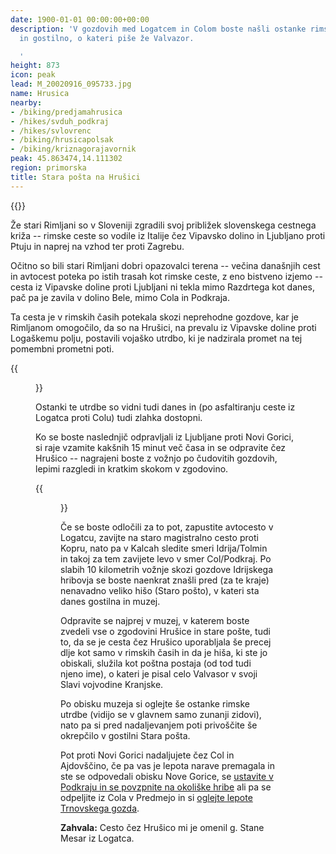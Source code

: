```yaml
---
date: 1900-01-01 00:00:00+00:00
description: 'V gozdovih med Logatcem in Colom boste našli ostanke rimske utrdbe,
  in gostilno, o kateri piše že Valvazor.

  '
height: 873
icon: peak
lead: M_20020916_095733.jpg
name: Hrusica
nearby:
- /biking/predjamahrusica
- /hikes/svduh_podkraj
- /hikes/svlovrenc
- /biking/hrusicapolsak
- /biking/kriznagorajavornik
peak: 45.863474,14.111302
region: primorska
title: Stara pošta na Hrušici
---
```

{{<hike-details>}}

Že stari Rimljani so v Sloveniji zgradili svoj približek slovenskega cestnega križa -- rimske ceste so vodile iz Italije čez Vipavsko dolino in Ljubljano proti Ptuju in naprej na vzhod ter proti Zagrebu.

Očitno so bili stari Rimljani dobri opazovalci terena -- večina današnjih cest in avtocest poteka po istih trasah kot rimske ceste, z eno bistveno izjemo -- cesta iz Vipavske doline proti Ljubljani ni tekla mimo Razdrtega kot danes, pač pa je zavila v dolino Bele, mimo Cola in Podkraja.

Ta cesta je v rimskih časih potekala skozi neprehodne gozdove, kar je Rimljanom omogočilo, da so na Hrušici, na prevalu iz Vipavske doline proti Logaškemu polju, postavili vojaško utrdbo, ki je nadzirala promet na tej pomembni prometni poti.

{{<figure src="M_20020916_095521.jpg" caption="Ostanki rimske utrdbe na Hrušici">}}

Ostanki te utrdbe so vidni tudi danes in (po asfaltiranju ceste iz Logatca proti Colu) tudi zlahka dostopni.

Ko se boste naslednjič odpravljali iz Ljubljane proti Novi Gorici, si raje vzamite kakšnih 15 minut več časa in se odpravite čez Hrušico -- nagrajeni boste z vožnjo po čudovitih gozdovih, lepimi razgledi in kratkim skokom v zgodovino.

{{<figure src="M_20020916_095450.jpg" caption="Pogled s Hrušice proti Logatcu">}}

Če se boste odločili za to pot, zapustite avtocesto v Logatcu, zavijte na staro magistralno cesto proti Kopru, nato pa v Kalcah sledite smeri Idrija/Tolmin in takoj za tem zavijete levo v smer Col/Podkraj. Po slabih 10 kilometrih vožnje skozi gozdove Idrijskega hribovja se boste naenkrat znašli pred (za te kraje) nenavadno veliko hišo (Staro pošto), v kateri sta danes gostilna in muzej.

Odpravite se najprej v muzej, v katerem boste zvedeli vse o zgodovini Hrušice in stare pošte, tudi to, da se je cesta čez Hrušico uporabljala še precej dlje kot samo v rimskih časih in da je hiša, ki ste jo obiskali, služila kot poštna postaja (od tod tudi njeno ime), o kateri je pisal celo Valvasor v svoji Slavi vojvodine Kranjske.

Po obisku muzeja si oglejte še ostanke rimske utrdbe (vidijo se v glavnem samo zunanji zidovi), nato pa si pred nadaljevanjem poti privoščite še okrepčilo v gostilni Stara pošta.

Pot proti Novi Gorici nadaljujete čez Col in Ajdovščino, če pa vas je lepota narave premagala in ste se odpovedali obisku Nove Gorice, se [ustavite v Podkraju in se povzpnite na okoliške hribe](../svduh_podkraj) ali pa se odpeljite iz Cola v Predmejo in si [oglejte lepote Trnovskega gozda](../kucelj).

**Zahvala:** Cesto čez Hrušico mi je omenil g. Stane Mesar iz Logatca.
